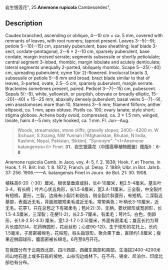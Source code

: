 岩生银莲花",
25.**Anemone rupicola** Cambessèdes",

## Description
Caudex branched, ascending or oblique, 4--10 cm × ca. 5 mm, covered with remnants of leaves, with root runners; taproot present. Leaves 3--5(--9); petiole 5--10(--15) cm, sparsely puberulent, base sheathing; leaf blade 3-sect, cordate-pentagonal, 2--6 × 2--10 cm, sparsely puberulent, base cordate, margin incised serrate; segments subsessile or shortly petiolulate; central segment 3-lobed, rhombic, margin lobulate and acutely denticulate; lateral segments unequally 2-parted, obliquely rhombic. Scape 5--25(--40) cm, spreading puberulent; cyme 1(or 2)-flowered. Involucral bracts 3, subsessile or petiole 5--8 mm and broad; bract blade similar to that of leaves, 3-parted, ovate, 2.5--5 cm, sparsely puberulent, margin serrate. Bracteoles sometimes present, paired. Pedicel 3--7(--15) cm, pubescent. Sepals 5(--9), white, yellowish, or purplish, obovate or broadly elliptic, 15--20(--40) × 15--25 mm, abaxially densely puberulent, basal veins 5--7(--9), vein anastomoses more than 10. Stamens 3--5 mm; filament filiform; anther ellipsoid, ca. 1 mm, apex obtuse. Pistils ca. 100; ovary lanate; style short; stigma globose. Achene body ovoid, compressed, ca. 3 × 1.5 mm, winged, lanate, hairs 4--5 mm; style hooked, ca. 1 mm. Fl. Jun--Aug.

> Woods, streamsides, stone cliffs, gravelly slopes; 2400--4200 m. W Sichuan, S Xizang, NW Yunnan [?Afghanistan, Bhutan, N India, Kashmir, Nepal, Pakistan, Sikkim].
  "Synonym": "&lt;I&gt;Anemone batangensis&lt;/I&gt; Finet.
**31．岩生银莲花（中国高等植物图鉴）图版5：6-8**

Anemone rupicola Camb. in Jacq. voy. 4: 5, f. 2. 1838; Hook. f. et Thoms. in Hook. f. Fl. Brit. Ind. 1: 8. 1872; Franch. pl. Delay. 7. 1889; Ulbr. in Bot. Jahrb. 37: 256. 1906.——A. batangensis Finet in Journ. de Bot. 21: 30. 1908.

植株高6-20（-30）厘米。根状茎垂直或斜，长4-10厘米，粗2.5-4毫米。基生叶3-4，有长柄；叶片心状五角形，长1.5-6厘米，宽2.4-11厘米，三全裂，中全裂片有短柄，菱形，三裂，边缘有小裂片和锐齿，侧全裂片斜菱形，有短柄，二深裂近基部，表面近无毛，背面疏被短柔毛或近无毛，常带紫色；叶柄长3-10厘米，近无毛。花葶1，只在总苞之下有密柔毛；苞片2(-3)，无柄，菱状卵形或宽卵形，长1.5-4.5厘米，三深裂；花梗1(-2)，长2.5-7厘米，有柔毛；萼片5，白色，倒卵形，长1.8-2.5(-3.3) 厘米，宽1.2-1.7 (-2.5)厘米，外面有密柔毛；雄蕊长约为萼片长度的1/4，花药椭圆形，花丝丝形；心皮90-120，生于球形的花托上，长约1.5毫米，子房密被绵毛，花柱短，柱头扁球形。聚合果下垂，直径约1.8厘米；瘦果近椭圆球形，腹面密被长绵毛。6月至8月开花。

在我国分布于云南西北部、四川西部、西藏东南部和南部。生海拔2400-4200米间山地石崖上或多石砾的坡地、山谷沟边或林下。在不丹、锡金、尼泊尔、印度北部也有分布。
